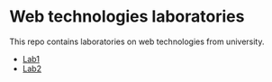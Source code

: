 # Web technologies laboratories
This repo contains laboratories on web technologies from university.

* [Lab1](./lab1)
* [Lab2](./lab2)
